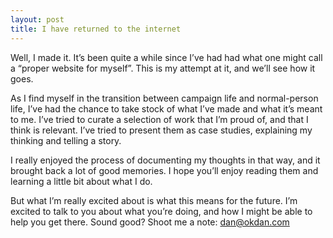 ```yaml
---
layout: post
title: I have returned to the internet
---
```


Well, I made it. It’s been quite a while since I’ve had had what one might call a “proper website for myself”. This is my attempt at it, and we’ll see how it goes.

As I find myself in the transition between campaign life and normal-person life, I’ve had the chance to take stock of what I’ve made and what it’s meant to me. I’ve tried to curate a selection of work that I’m proud of, and that I think is relevant. I’ve tried to present them as case studies, explaining my thinking and telling a story.

I really enjoyed the process of documenting my thoughts in that way, and it brought back a lot of good memories. I hope you’ll enjoy reading them and learning a little bit about what I do.

But what I’m really excited about is what this means for the future. I’m excited to talk to you about what you’re doing, and how I might be able to help you get there. Sound good? Shoot me a note: [dan@okdan.com](mailto:dan@okdan.com "Email me")